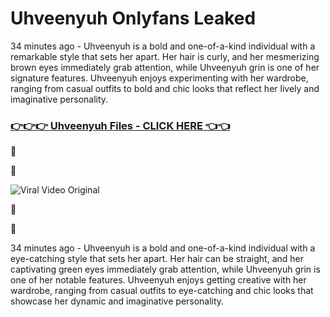 # Uhveenyuh Onlyfans Leaked

<p>34 minutes ago - Uhveenyuh is a bold and one-of-a-kind individual with a remarkable style that sets her apart. Her hair is curly, and her mesmerizing brown eyes immediately grab attention, while Uhveenyuh grin is one of her signature features. Uhveenyuh enjoys experimenting with her wardrobe, ranging from casual outfits to bold and chic looks that reflect her lively and imaginative personality.</p><p>
<h3><a href="https://fansleaks.com-getfree.pro/uhveenyuh" rel="nofollow">👉👉👉 Uhveenyuh Files - CLICK HERE 👈👈</a></h3>
<p>🔻</p>
<p>🔻</p> <p>
<a href="https://fansleaks.com-getfree.pro/uhveenyuh" rel="nofollow"><img src="https://i.imgur.com/0ZbtXZ5.gif" alt="Viral Video Original" style="max-width: 100%; display: inline-block;" data-target="animated-image.originalImage"></a>
<p>🔻</p>
<p>🔻</p> <p>34 minutes ago - Uhveenyuh is a bold and one-of-a-kind individual with a eye-catching style that sets her apart. Her hair can be straight, and her captivating green eyes immediately grab attention, while Uhveenyuh grin is one of her notable features. Uhveenyuh enjoys getting creative with her wardrobe, ranging from casual outfits to eye-catching and chic looks that showcase her dynamic and imaginative personality.</p>